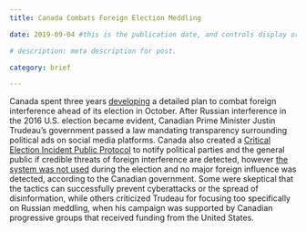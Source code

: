 ```yaml
---
title: Canada Combats Foreign Election Meddling

date: 2019-09-04 #this is the publication date, and controls display order.

# description: meta description for post.

category: brief

---
```


Canada spent three years [developing][l1] a detailed plan to combat foreign interference ahead of its election in October. After Russian interference in the 2016 U.S. election became evident, Canadian Prime Minister Justin Trudeau’s government passed a law mandating transparency surrounding political ads on social media platforms. Canada also created a [Critical Election Incident Public Protocol][l2] to notify political parties and the general public if credible threats of foreign interference are detected, however [the system was not used][l3] during the election and no major foreign influence was detected, according to the Canadian government. Some were skeptical that the tactics can successfully prevent cyberattacks or the spread of disinformation, while others criticized Trudeau for focusing too specifically on Russian meddling, when his campaign was supported by Canadian progressive groups that received funding from the United States.

[l1]: https://www.politico.com/story/2019/09/04/canada-foreign-election-meddling-1698209
[l2]: https://www.canada.ca/en/democratic-institutions/services/protecting-democracy/critical-election-incident-public-protocol.html
[l3]: https://www.rcinet.ca/en/2019/10/23/no-foreign-interference-detected-in-canadas-federal-election-officials-say/
